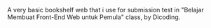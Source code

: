 A very basic bookshelf web that i use for submission test in "Belajar Membuat Front-End Web untuk Pemula" class, by Dicoding.
